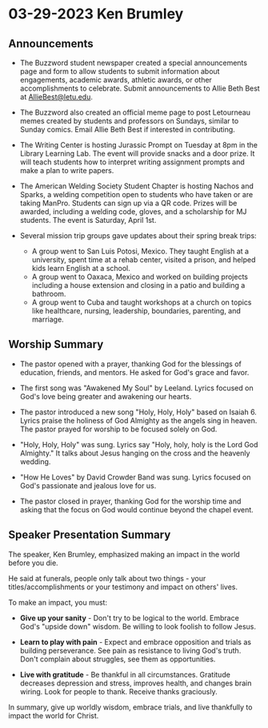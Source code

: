 # 03-29-2023 Ken Brumley



## Announcements

- The Buzzword student newspaper created a special announcements page and form to allow students to submit information about engagements, academic awards, athletic awards, or other accomplishments to celebrate. Submit announcements to Allie Beth Best at AllieBest@letu.edu. 

- The Buzzword also created an official meme page to post Letourneau memes created by students and professors on Sundays, similar to Sunday comics. Email Allie Beth Best if interested in contributing.

- The Writing Center is hosting Jurassic Prompt on Tuesday at 8pm in the Library Learning Lab. The event will provide snacks and a door prize. It will teach students how to interpret writing assignment prompts and make a plan to write papers. 

- The American Welding Society Student Chapter is hosting Nachos and Sparks, a welding competition open to students who have taken or are taking ManPro. Students can sign up via a QR code. Prizes will be awarded, including a welding code, gloves, and a scholarship for MJ students. The event is Saturday, April 1st.

- Several mission trip groups gave updates about their spring break trips:
  - A group went to San Luis Potosi, Mexico. They taught English at a university, spent time at a rehab center, visited a prison, and helped kids learn English at a school.
  - A group went to Oaxaca, Mexico and worked on building projects including a house extension and closing in a patio and building a bathroom.
  - A group went to Cuba and taught workshops at a church on topics like healthcare, nursing, leadership, boundaries, parenting, and marriage.


## Worship Summary

- The pastor opened with a prayer, thanking God for the blessings of education, friends, and mentors. He asked for God's grace and favor.

- The first song was "Awakened My Soul" by Leeland. Lyrics focused on God's love being greater and awakening our hearts. 

- The pastor introduced a new song "Holy, Holy, Holy" based on Isaiah 6. Lyrics praise the holiness of God Almighty as the angels sing in heaven. The pastor prayed for worship to be focused solely on God. 

- "Holy, Holy, Holy" was sung. Lyrics say "Holy, holy, holy is the Lord God Almighty." It talks about Jesus hanging on the cross and the heavenly wedding. 

- "How He Loves" by David Crowder Band was sung. Lyrics focused on God's passionate and jealous love for us.

- The pastor closed in prayer, thanking God for the worship time and asking that the focus on God would continue beyond the chapel event.


## Speaker Presentation Summary

The speaker, Ken Brumley, emphasized making an impact in the world before you die. 

He said at funerals, people only talk about two things - your titles/accomplishments or your testimony and impact on others' lives.

To make an impact, you must:

- **Give up your sanity** - Don't try to be logical to the world. Embrace God's "upside down" wisdom. Be willing to look foolish to follow Jesus. 

- **Learn to play with pain** - Expect and embrace opposition and trials as building perseverance. See pain as resistance to living God's truth. Don't complain about struggles, see them as opportunities. 

- **Live with gratitude** - Be thankful in all circumstances. Gratitude decreases depression and stress, improves health, and changes brain wiring. Look for people to thank. Receive thanks graciously.

In summary, give up worldly wisdom, embrace trials, and live thankfully to impact the world for Christ.